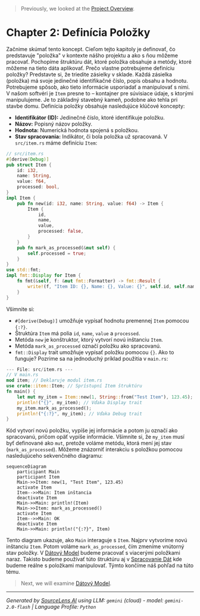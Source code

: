 > Previously, we looked at the [Project Overview](index.md).

# Chapter 2: Definícia Položky
Začnime skúmať tento koncept. Cieľom tejto kapitoly je definovať, čo predstavuje "položka" v kontexte nášho projektu a ako s ňou môžeme pracovať. Pochopíme štruktúru dát, ktoré položka obsahuje a metódy, ktoré môžeme na tieto dáta aplikovať.
Prečo vlastne potrebujeme definíciu položky? Predstavte si, že triedite zásielky v sklade. Každá zásielka (položka) má svoje jedinečné identifikačné číslo, popis obsahu a hodnotu. Potrebujeme spôsob, ako tieto informácie usporiadať a manipulovať s nimi. V našom softvéri je `Item` presne to – kontajner pre súvisiace údaje, s ktorými manipulujeme. Je to základný stavebný kameň, podobne ako tehla pri stavbe domu.
Definícia položky obsahuje nasledujúce klúčové koncepty:
*   **Identifikátor (ID):** Jedinečné číslo, ktoré identifikuje položku.
*   **Názov:** Popisný názov položky.
*   **Hodnota:** Numerická hodnota spojená s položkou.
*   **Stav spracovania:** Indikátor, či bola položka už spracovaná.
V `src/item.rs` máme definíciu `Item`:
```rust
// src/item.rs
#[derive(Debug)]
pub struct Item {
    id: i32,
    name: String,
    value: f64,
    processed: bool,
}
impl Item {
    pub fn new(id: i32, name: String, value: f64) -> Item {
        Item {
            id,
            name,
            value,
            processed: false,
        }
    }
    pub fn mark_as_processed(&mut self) {
        self.processed = true;
    }
}
use std::fmt;
impl fmt::Display for Item {
    fn fmt(&self, f: &mut fmt::Formatter) -> fmt::Result {
        write!(f, "Item ID: {}, Name: {}, Value: {}", self.id, self.name, self.value)
    }
}
```
Všimnite si:
*   `#[derive(Debug)]` umožňuje vypísať hodnotu premennej `Item` pomocou `{:?}`.
*   Štruktúra `Item` má polia `id`, `name`, `value` a `processed`.
*   Metóda `new` je konštruktor, ktorý vytvorí novú inštanciu `Item`.
*   Metóda `mark_as_processed` označí položku ako spracovanú.
*   `fmt::Display` trait umožňuje vypísať položku pomocou `{}`.
Ako to funguje? Pozrime sa na jednoduchý príklad použitia v `main.rs`:
```rust
--- File: src/item.rs ---
// V main.rs
mod item; // Deklaruje modul item.rs
use crate::item::Item; // Sprístupní Item štruktúru
fn main() {
    let mut my_item = Item::new(1, String::from("Test Item"), 123.45);
    println!("{}", my_item); // Vďaka Display trait
    my_item.mark_as_processed();
    println!("{:?}", my_item); // Vďaka Debug trait
}
```
Kód vytvorí novú položku, vypíše jej informácie a potom ju označí ako spracovanú, pričom opäť vypíše informácie.  Všimnite si, že `my_item` musí byť definované ako `mut`, pretože voláme metódu, ktorá mení jej stav (`mark_as_processed`).
Môžeme znázorniť interakciu s položkou pomocou nasledujúceho sekvenčného diagramu:
```mermaid
sequenceDiagram
    participant Main
    participant Item
    Main->>Item: new(1, "Test Item", 123.45)
    activate Item
    Item-->>Main: Item inštancia
    deactivate Item
    Main->>Main: println!(Item)
    Main->>Item: mark_as_processed()
    activate Item
    Item-->>Main: OK
    deactivate Item
    Main->>Main: println!("{:?}", Item)
```
Tento diagram ukazuje, ako `Main` interaguje s `Item`. Najprv vytvoríme novú inštanciu `Item`. Potom voláme `mark_as_processed`, čím zmeníme vnútorný stav položky.
V [Dátový Model](03_dátový-model.md) budeme pracovať s viacerými položkami naraz. Takisto budeme používať túto štruktúru aj v [Spracovanie Dát](04_spracovanie-dát.md) kde budeme reálne s položkami manipulovať.
Týmto končíme náš pohľad na túto tému.

> Next, we will examine [Dátový Model](02_dátový-model.md).


---

*Generated by [SourceLens AI](https://github.com/openXFlow/sourceLensAI) using LLM: `gemini` (cloud) - model: `gemini-2.0-flash` | Language Profile: `Python`*